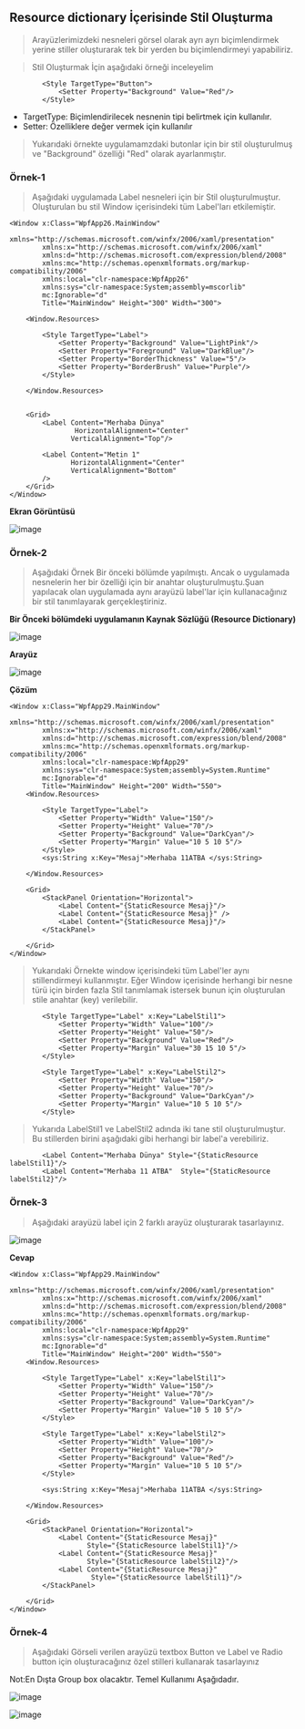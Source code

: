 ## Resource dictionary İçerisinde Stil Oluşturma ##

> Arayüzlerimizdeki nesneleri görsel olarak ayrı ayrı biçimlendirmek yerine stiller oluşturarak  tek bir yerden bu biçimlendirmeyi yapabiliriz.

> Stil Oluşturmak İçin aşağıdaki örneği inceleyelim
```xaml
        <Style TargetType="Button">
            <Setter Property="Background" Value="Red"/>
        </Style>
 ```
 
  - TargetType: Biçimlendirilecek nesnenin tipi belirtmek için kullanılır.
  - Setter:  Özelliklere değer vermek için kullanılır
  
 > Yukarıdaki örnekte  uygulamamzdaki butonlar için bir stil oluşturulmuş ve "Background" özelliği  "Red" olarak ayarlanmıştır.
 

### Örnek-1 ###
> Aşağıdaki uygulamada Label nesneleri için bir Stil oluşturulmuştur. Oluşturulan bu stil Window içerisindeki tüm Label'ları etkilemiştir.

```xaml
<Window x:Class="WpfApp26.MainWindow"
        xmlns="http://schemas.microsoft.com/winfx/2006/xaml/presentation"
        xmlns:x="http://schemas.microsoft.com/winfx/2006/xaml"
        xmlns:d="http://schemas.microsoft.com/expression/blend/2008"
        xmlns:mc="http://schemas.openxmlformats.org/markup-compatibility/2006"
        xmlns:local="clr-namespace:WpfApp26"
        xmlns:sys="clr-namespace:System;assembly=mscorlib"
        mc:Ignorable="d"
        Title="MainWindow" Height="300" Width="300">

    <Window.Resources>
        
        <Style TargetType="Label">
            <Setter Property="Background" Value="LightPink"/>
            <Setter Property="Foreground" Value="DarkBlue"/>
            <Setter Property="BorderThickness" Value="5"/>
            <Setter Property="BorderBrush" Value="Purple"/>
        </Style>

    </Window.Resources>
    
    
    <Grid>
        <Label Content="Merhaba Dünya"
                HorizontalAlignment="Center"
               VerticalAlignment="Top"/>

        <Label Content="Metin 1" 
               HorizontalAlignment="Center"
               VerticalAlignment="Bottom"
        />
    </Grid>
</Window>

```

**Ekran Görüntüsü**

![image](https://user-images.githubusercontent.com/28144917/155081248-675a706f-f4d9-4c1f-beac-07aa8aaa2da7.png)




### Örnek-2 ###
> Aşağıdaki Örnek Bir önceki bölümde yapılmıştı. Ancak o uygulamada nesnelerin her bir özelliği için bir anahtar oluşturulmuştu.Şuan yapılacak olan uygulamada aynı arayüzü label'lar için kullanacağınız bir stil tanımlayarak gerçekleştiriniz.

**Bir Önceki bölümdeki uygulamanın Kaynak Sözlüğü (Resource Dictionary)**

![image](https://user-images.githubusercontent.com/28144917/156116721-dbb93f97-7b0c-4d11-99db-afaad5688711.png)

**Arayüz**

![image](https://user-images.githubusercontent.com/28144917/156116752-73f08578-255f-4729-92f1-25b5ae96084f.png)



**Çözüm**

```xaml
<Window x:Class="WpfApp29.MainWindow"
        xmlns="http://schemas.microsoft.com/winfx/2006/xaml/presentation"
        xmlns:x="http://schemas.microsoft.com/winfx/2006/xaml"
        xmlns:d="http://schemas.microsoft.com/expression/blend/2008"
        xmlns:mc="http://schemas.openxmlformats.org/markup-compatibility/2006"
        xmlns:local="clr-namespace:WpfApp29"
        xmlns:sys="clr-namespace:System;assembly=System.Runtime"
        mc:Ignorable="d"
        Title="MainWindow" Height="200" Width="550">
    <Window.Resources>

        <Style TargetType="Label">
            <Setter Property="Width" Value="150"/>
            <Setter Property="Height" Value="70"/>
            <Setter Property="Background" Value="DarkCyan"/>
            <Setter Property="Margin" Value="10 5 10 5"/>
        </Style>
        <sys:String x:Key="Mesaj">Merhaba 11ATBA </sys:String>
 
    </Window.Resources>   
    
    <Grid>
        <StackPanel Orientation="Horizontal">
            <Label Content="{StaticResource Mesaj}"/>
            <Label Content="{StaticResource Mesaj}" />
            <Label Content="{StaticResource Mesaj}"/>
        </StackPanel>
        
    </Grid>
</Window>

```

> Yukarıdaki Örnekte window içerisindeki tüm Label'ler aynı stillendirmeyi kullanmıştır. Eğer Window içerisinde herhangi bir nesne türü için birden fazla Stil tanımlamak istersek bunun için oluşturulan stile anahtar (key) verilebilir.

```xaml
        <Style TargetType="Label" x:Key="LabelStil1">
            <Setter Property="Width" Value="100"/>
            <Setter Property="Height" Value="50"/>
            <Setter Property="Background" Value="Red"/>
            <Setter Property="Margin" Value="30 15 10 5"/>
        </Style>
        
        <Style TargetType="Label" x:Key="LabelStil2">
            <Setter Property="Width" Value="150"/>
            <Setter Property="Height" Value="70"/>
            <Setter Property="Background" Value="DarkCyan"/>
            <Setter Property="Margin" Value="10 5 10 5"/>
        </Style>
```

> Yukarıda LabelStil1 ve LabelStil2 adında iki tane stil oluşturulmuştur. Bu stillerden birini aşağıdaki gibi herhangi bir label'a verebiliriz.

```xaml
        <Label Content="Merhaba Dünya" Style="{StaticResource labelStil1}"/>
        <Label Content="Merhaba 11 ATBA"  Style="{StaticResource labelStil2}"/>
```

### Örnek-3  ###

> Aşağıdaki arayüzü label için 2 farklı arayüz oluşturarak tasarlayınız.

![image](https://user-images.githubusercontent.com/28144917/156128956-9e981dc3-736f-4fbd-b985-09eea5365013.png)

**Cevap**
```xaml
<Window x:Class="WpfApp29.MainWindow"
        xmlns="http://schemas.microsoft.com/winfx/2006/xaml/presentation"
        xmlns:x="http://schemas.microsoft.com/winfx/2006/xaml"
        xmlns:d="http://schemas.microsoft.com/expression/blend/2008"
        xmlns:mc="http://schemas.openxmlformats.org/markup-compatibility/2006"
        xmlns:local="clr-namespace:WpfApp29"
        xmlns:sys="clr-namespace:System;assembly=System.Runtime"
        mc:Ignorable="d"
        Title="MainWindow" Height="200" Width="550">
    <Window.Resources>

        <Style TargetType="Label" x:Key="labelStil1">
            <Setter Property="Width" Value="150"/>
            <Setter Property="Height" Value="70"/>
            <Setter Property="Background" Value="DarkCyan"/>
            <Setter Property="Margin" Value="10 5 10 5"/>
        </Style>
        
        <Style TargetType="Label" x:Key="labelStil2">
            <Setter Property="Width" Value="100"/>
            <Setter Property="Height" Value="70"/>
            <Setter Property="Background" Value="Red"/>
            <Setter Property="Margin" Value="10 5 10 5"/>
        </Style>
        
        <sys:String x:Key="Mesaj">Merhaba 11ATBA </sys:String>
 
    </Window.Resources>   
    
    <Grid>
        <StackPanel Orientation="Horizontal">
            <Label Content="{StaticResource Mesaj}"
                   Style="{StaticResource labelStil1}"/>
            <Label Content="{StaticResource Mesaj}"
                   Style="{StaticResource labelStil2}"/>
            <Label Content="{StaticResource Mesaj}"
                    Style="{StaticResource labelStil1}"/>
        </StackPanel>
        
    </Grid>
</Window>

```


### Örnek-4  ###
> Aşağıdaki Görseli verilen arayüzü textbox Button ve Label ve Radio button için oluşturacağınız özel stilleri kullanarak tasarlayınız

Not:En Dışta Group box olacaktır. Temel Kullanımı Aşağıdadır.

![image](https://user-images.githubusercontent.com/28144917/156128605-8d333b7f-dce7-4934-b3f4-bc3c76b07578.png)


![image](https://user-images.githubusercontent.com/28144917/156127697-bc903cc4-03d2-4e10-b8c2-756e722a9aa1.png)
